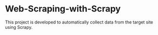 # Web-Scraping-with-Scrapy
This project is developed to automatically collect data from the target site using Scrapy.
